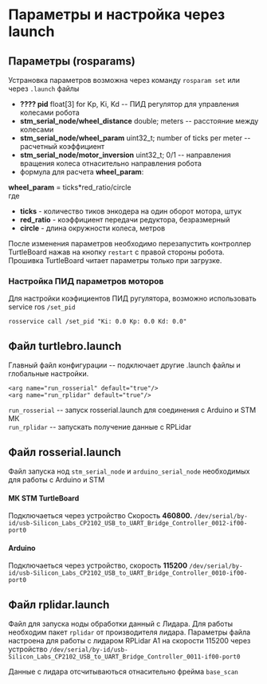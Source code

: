 # Параметры и настройка через launch

## Параметры \(rosparams\)

Устрановка параметров возможна через команду `rosparam set` или через `.launch` файлы

* **???? pid** float\[3\] for Kp, Ki, Kd  -- ПИД регулятор для управления колесами робота
* **stm\_serial\_node/wheel\_distance** double; meters -- расстояние между колесами
* **stm\_serial\_node/wheel\_param** uint32\_t; number of ticks per meter -- расчетный коэффициент
* **stm\_serial\_node/motor\_inversion** uint32\_t; 0/1 -- направления вращения колеса отнасительно направления робота
*   формула для расчета **wheel\_param**:

  **wheel\_param** = ticks\*red\_ratio/circle    
  где

  * **ticks** - количество тиков энкодера на один оборот мотора, штук
  * **red\_ratio** - коэффициент передачи редуктора, безразмерный
  * **circle** - длина окружности колеса, метров

После изменения параметров необходимо перезапустить контроллер TurtleBoard нажав на кнопку `restart` с правой стороны робота. Прошивка TurtleBoard читает параметры только при загрузке. 

### Настройка ПИД параметров моторов 

Для настройки коэфициентов ПИД ругулятора, возможно использовать service ros `/set_pid`

```text
rosservice call /set_pid "Ki: 0.0 Kp: 0.0 Kd: 0.0"
```

## Файл turtlebro.launch

Главный файл конфигурации -- подключает другие .launch файлы и глобальные настройки.

```text
<arg name="run_rosserial" default="true"/>
<arg name="run_rplidar" default="true"/>
```

`run_rosserial` -- запуск rosserial.launch для соединения с Arduino и STM МК  
`run_rplidar` -- запускать получение данные с RPLidar

## Файл rosserial.launch

Файл запуска нод `stm_serial_node` и `arduino_serial_node` необходимых для работы с Arduino и STM

#### МК STM TurtleBoard

Подключаеться через устройство Скорость **460800.** `/dev/serial/by-id/usb-Silicon_Labs_CP2102_USB_to_UART_Bridge_Controller_0012-if00-port0`

#### Arduino

Подключаеться через устройство, скорость **115200** `/dev/serial/by-id/usb-Silicon_Labs_CP2102_USB_to_UART_Bridge_Controller_0010-if00-port0`

## Файл rplidar.launch

Файл для запуска ноды обработки данный с Лидара. Для работы необходим пакет `rplidar` от производителя лидара. Параметры файла настроена для работы с лидаром RPLidar A1 на скорости 115200 через устройство `/dev/serial/by-id/usb-Silicon_Labs_CP2102_USB_to_UART_Bridge_Controller_0011-if00-port0`

Данные с лидара отсчитываються отнасительно фрейма `base_scan`

